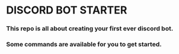 # DISCORD BOT STARTER

### This repo is all about creating your first ever discord bot.

### Some commands are available for you to get started.
